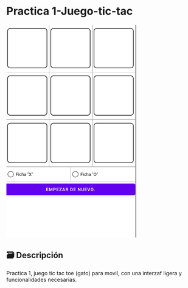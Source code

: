 # Practica 1-Juego-tic-tac

![error](https://github.com/RicardoC29/Practica1-Juego-tic-tac/blob/master/app/src/main/res/mipmap-hdpi/imagen_2021-03-27_211129.png)

## 🗃️ Descripción
Practica 1, juego tic tac toe (gato) para movil, con una interzaf ligera y funcionalidades necesarias.
